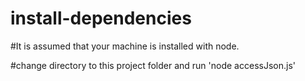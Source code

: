# install-dependencies

#It is assumed that your machine is installed with node.

#change directory to this project folder and run 'node accessJson.js' 

